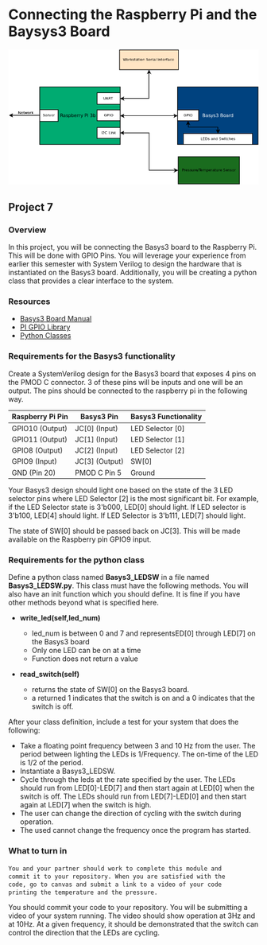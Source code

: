 # Connecting the Raspberry Pi and the Baysys3 Board 

![Full Block Diagram](art/blocks_full_GPIO.png)

## Project 7

### Overview

In this project, you will be connecting the Basys3 board to the
Raspberry Pi. This will be done with GPIO Pins. You will leverage your
experience from earlier this semester with System Verilog to design
the hardware that is instantiated on the Basys3 board. Additionally,
you will be creating a python class that provides a clear interface to
the system.

### Resources
* [Basys3 Board Manual](https://reference.digilentinc.com/basys3/refmanual)
* [PI GPIO Library](http://abyz.me.uk/rpi/pigpio/python.html)
* [Python Classes](https://docs.python.org/3/tutorial/classes.html)

### Requirements for the Basys3 functionality

Create a SystemVerilog design for the Basys3 board that exposes 4 pins
on the PMOD C connector. 3 of these pins will be inputs and one will
be an output. The pins should be connected to the raspberry pi in the
following way.

| Raspberry Pi Pin      | Basys3 Pin       |  Basys3 Functionality |
| -----                 | ------           |  --------             |
| GPIO10 (Output)       |  JC[0] (Input)   | LED Selector [0]      |
| GPIO11 (Output)       |  JC[1] (Input)   | LED Selector [1]      | 
| GPIO8 (Output)        |  JC[2] (Input)   | LED Selector [2]      |
| GPIO9 (Input)         |  JC[3] (Output)  | SW[0]                 |
| GND (Pin 20)          |  PMOD C Pin 5    | Ground                |


Your Basys3 design should light one based on the state of the 3 LED
selector pins where LED Selector [2] is the most significant bit. For
example, if the LED Selector state is 3'b000, LED[0] should light. If
LED selector is 3'b100, LED[4] should light. If LED Selector is
3'b111, LED[7] should light.

The state of SW[0] should be passed back on JC[3]. This will be made
available on the Raspberry pin GPIO9 input.

### Requirements for the python class 

Define a python class named **Basys3_LEDSW** in a file named
**Basys3_LEDSW.py**. This class must have the following methods. You
will also have an init function which you should define. It is fine if
you have other methods beyond what is specified here.

* **write_led(self,led_num)**
  * led_num is between 0 and 7 and representsED[0] through LED[7] on the Basys3 board 
  * Only one LED can be on at a time 
  * Function does not return a value
  
* **read_switch(self)**
  * returns the state of SW[0] on the Basys3 board. 
  * a returned 1 indicates that the switch is on and a 0 indicates that the switch is off. 

After your class definition, include a test for your system that does the following: 

* Take a floating point frequency between 3 and 10 Hz from the
  user. The period between lighting the LEDs is 1/Frequency. The
  on-time of the LED is 1/2 of the period.
* Instantiate a Basys3_LEDSW. 
* Cycle through the leds at the rate specified by the user. The LEDs
  should run from LED[0]-LED[7] and then start again at LED[0] when
  the switch is off. The LEDs should run from LED[7]-LED[0] and then
  start again at LED[7] when the switch is high.
* The user can change the direction of cycling with the switch during operation. 
* The used cannot change the frequency once the program has started. 

### What to turn in 
    You and your partner should work to complete this module and
    commit it to your repository. When you are satisfied with the
    code, go to canvas and submit a link to a video of your code
    printing the temperature and the pressure.







    
    
You should commit your code to your repository. You will be submitting
a video of your system running. The video should show operation at 3Hz
and at 10Hz. At a given frequency, it should be demonstrated that the
switch can control the direction that the LEDs are cycling.
